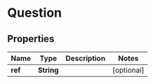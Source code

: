 
# Question

## Properties
Name | Type | Description | Notes
------------ | ------------- | ------------- | -------------
**ref** | **String** |  |  [optional]



